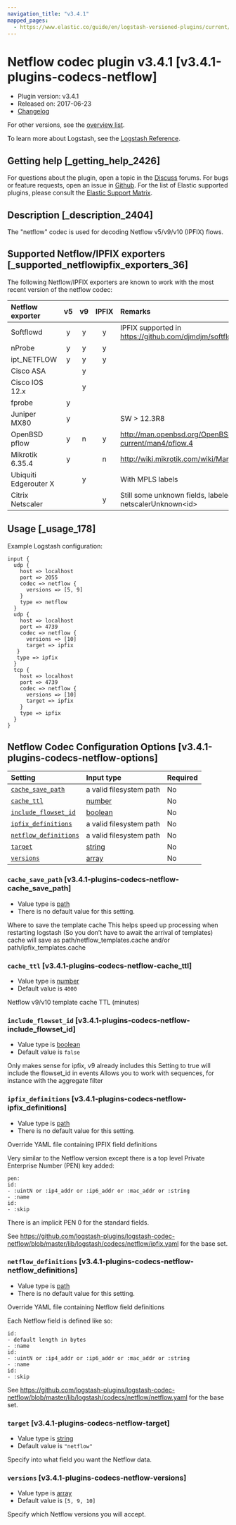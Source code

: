 ```yaml
---
navigation_title: "v3.4.1"
mapped_pages:
  - https://www.elastic.co/guide/en/logstash-versioned-plugins/current/v3.4.1-plugins-codecs-netflow.html
---
```


# Netflow codec plugin v3.4.1 [v3.4.1-plugins-codecs-netflow]

* Plugin version: v3.4.1
* Released on: 2017-06-23
* [Changelog](https://github.com/logstash-plugins/logstash-codec-netflow/blob/v3.4.1/CHANGELOG.md)

For other versions, see the [overview list](codec-netflow-index.md).

To learn more about Logstash, see the [Logstash Reference](https://www.elastic.co/guide/en/logstash/current/index.html).

## Getting help [_getting_help_2426]

For questions about the plugin, open a topic in the [Discuss](http://discuss.elastic.co) forums. For bugs or feature requests, open an issue in [Github](https://github.com/logstash-plugins/logstash-codec-netflow). For the list of Elastic supported plugins, please consult the [Elastic Support Matrix](https://www.elastic.co/support/matrix#matrix_logstash_plugins).

## Description [_description_2404]

The "netflow" codec is used for decoding Netflow v5/v9/v10 (IPFIX) flows.

## Supported Netflow/IPFIX exporters [_supported_netflowipfix_exporters_36]

The following Netflow/IPFIX exporters are known to work with the most recent version of the netflow codec:

| Netflow exporter | v5 | v9 | IPFIX | Remarks |
| :- | :-: | :-: | :-: | :- |
| Softflowd | y | y | y | IPFIX supported in <https://github.com/djmdjm/softflowd> |
| nProbe | y | y | y | |
| ipt\_NETFLOW | y | y | y | |
| Cisco ASA | | y | | |
| Cisco IOS 12.x | | y | | |
| fprobe | y | | | |
| Juniper MX80 | y | | | SW > 12.3R8 |
| OpenBSD pflow | y | n | y | <http://man.openbsd.org/OpenBSD-current/man4/pflow.4> |
| Mikrotik 6.35.4 | y | | n | <http://wiki.mikrotik.com/wiki/Manual:IP/Traffic_Flow> |
| Ubiquiti Edgerouter X | | y | | With MPLS labels |
| Citrix Netscaler | | | y | Still some unknown fields, labeled netscalerUnknown\<id> |

## Usage [_usage_178]

Example Logstash configuration:

```
input {
  udp {
    host => localhost
    port => 2055
    codec => netflow {
      versions => [5, 9]
    }
    type => netflow
  }
  udp {
    host => localhost
    port => 4739
    codec => netflow {
      versions => [10]
      target => ipfix
   }
   type => ipfix
  }
  tcp {
    host => localhost
    port => 4739
    codec => netflow {
      versions => [10]
      target => ipfix
    }
    type => ipfix
  }
}
```

## Netflow Codec Configuration Options [v3.4.1-plugins-codecs-netflow-options]

| Setting | Input type | Required |
| :- | :- | :- |
| [`cache_save_path`](v3-4-1-plugins-codecs-netflow.md#v3.4.1-plugins-codecs-netflow-cache_save_path) | a valid filesystem path | No |
| [`cache_ttl`](v3-4-1-plugins-codecs-netflow.md#v3.4.1-plugins-codecs-netflow-cache_ttl) | [number](/lsr/value-types.md#number) | No |
| [`include_flowset_id`](v3-4-1-plugins-codecs-netflow.md#v3.4.1-plugins-codecs-netflow-include_flowset_id) | [boolean](/lsr/value-types.md#boolean) | No |
| [`ipfix_definitions`](v3-4-1-plugins-codecs-netflow.md#v3.4.1-plugins-codecs-netflow-ipfix_definitions) | a valid filesystem path | No |
| [`netflow_definitions`](v3-4-1-plugins-codecs-netflow.md#v3.4.1-plugins-codecs-netflow-netflow_definitions) | a valid filesystem path | No |
| [`target`](v3-4-1-plugins-codecs-netflow.md#v3.4.1-plugins-codecs-netflow-target) | [string](/lsr/value-types.md#string) | No |
| [`versions`](v3-4-1-plugins-codecs-netflow.md#v3.4.1-plugins-codecs-netflow-versions) | [array](/lsr/value-types.md#array) | No |

### `cache_save_path` [v3.4.1-plugins-codecs-netflow-cache_save_path]

* Value type is [path](/lsr/value-types.md#path)
* There is no default value for this setting.

Where to save the template cache This helps speed up processing when restarting logstash (So you don’t have to await the arrival of templates) cache will save as path/netflow\_templates.cache and/or path/ipfix\_templates.cache

### `cache_ttl` [v3.4.1-plugins-codecs-netflow-cache_ttl]

* Value type is [number](/lsr/value-types.md#number)
* Default value is `4000`

Netflow v9/v10 template cache TTL (minutes)

### `include_flowset_id` [v3.4.1-plugins-codecs-netflow-include_flowset_id]

* Value type is [boolean](/lsr/value-types.md#boolean)
* Default value is `false`

Only makes sense for ipfix, v9 already includes this Setting to true will include the flowset\_id in events Allows you to work with sequences, for instance with the aggregate filter

### `ipfix_definitions` [v3.4.1-plugins-codecs-netflow-ipfix_definitions]

* Value type is [path](/lsr/value-types.md#path)
* There is no default value for this setting.

Override YAML file containing IPFIX field definitions

Very similar to the Netflow version except there is a top level Private Enterprise Number (PEN) key added:

```
pen:
id:
- :uintN or :ip4_addr or :ip6_addr or :mac_addr or :string
- :name
id:
- :skip
```

There is an implicit PEN 0 for the standard fields.

See <https://github.com/logstash-plugins/logstash-codec-netflow/blob/master/lib/logstash/codecs/netflow/ipfix.yaml> for the base set.

### `netflow_definitions` [v3.4.1-plugins-codecs-netflow-netflow_definitions]

* Value type is [path](/lsr/value-types.md#path)
* There is no default value for this setting.

Override YAML file containing Netflow field definitions

Each Netflow field is defined like so:

```
id:
- default length in bytes
- :name
id:
- :uintN or :ip4_addr or :ip6_addr or :mac_addr or :string
- :name
id:
- :skip
```

See <https://github.com/logstash-plugins/logstash-codec-netflow/blob/master/lib/logstash/codecs/netflow/netflow.yaml> for the base set.

### `target` [v3.4.1-plugins-codecs-netflow-target]

* Value type is [string](/lsr/value-types.md#string)
* Default value is `"netflow"`

Specify into what field you want the Netflow data.

### `versions` [v3.4.1-plugins-codecs-netflow-versions]

* Value type is [array](/lsr/value-types.md#array)
* Default value is `[5, 9, 10]`

Specify which Netflow versions you will accept.

